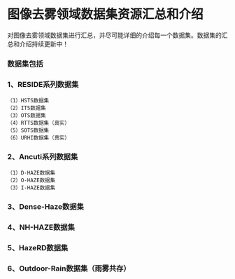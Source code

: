# 图像去雾领域数据集资源汇总和介绍
对图像去雾领域数据集进行汇总，并尽可能详细的介绍每一个数据集。数据集的汇总和介绍持续更新中！

### 数据集包括
### 1、RESIDE系列数据集
    （1）HSTS数据集
    （2）ITS数据集
    （3）OTS数据集
    （4）RTTS数据集（真实）
    （5）SOTS数据集
    （6）URHI数据集（真实）
### 2、Ancuti系列数据集
    （1）D-HAZE数据集
    （2）O-HAZE数据集
    （3）I-HAZE数据集
### 3、Dense-Haze数据集
### 4、NH-HAZE数据集
### 5、HazeRD数据集
### 6、Outdoor-Rain数据集（雨雾共存）
